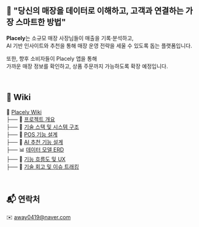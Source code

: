 ## 📌 "당신의 매장을 데이터로 이해하고, 고객과 연결하는 가장 스마트한 방법"

**Placely**는 소규모 매장 사장님들이 매출을 기록·분석하고,  
AI 기반 인사이트와 추천을 통해 매장 운영 전략을 세울 수 있도록 돕는 플랫폼입니다.

또한, 향후 소비자들이 Placely 앱을 통해  
가까운 매장 정보를 확인하고, 상품 주문까지 가능하도록 확장 예정입니다.

<br/>

## 📖 Wiki

📁 [Placely Wiki](https://github.com/away0419/Placely/wiki)
<br/>├── 🏁 [프로젝트 개요](https://github.com/away0419/Placely/wiki/%F0%9F%8F%81-%ED%94%84%EB%A1%9C%EC%A0%9D%ED%8A%B8-%EA%B0%9C%EC%9A%94)</a>
<br/>├── 🧱 [기술 스택 및 시스템 구조](https://github.com/away0419/Placely/wiki/%F0%9F%A7%B1-%EA%B8%B0%EC%88%A0-%EC%8A%A4%ED%83%9D-%EB%B0%8F-%EC%8B%9C%EC%8A%A4%ED%85%9C-%EA%B5%AC%EC%A1%B0)
<br/>├── 🧪 [POS 기능 설계](https://github.com/away0419/Placely/wiki/%F0%9F%A7%AA-POS-%EA%B8%B0%EB%8A%A5-%EC%84%A4%EA%B3%84)
<br/>├── 🧠 [AI 추천 기능 설계](https://github.com/away0419/Placely/wiki/%F0%9F%A7%A0-AI-%EC%B6%94%EC%B2%9C-%EA%B8%B0%EB%8A%A5-%EC%84%A4%EA%B3%84)
<br/>├── 📊 [데이터 모델 ERD](https://github.com/away0419/Placely/wiki/%F0%9F%93%8A-%EB%8D%B0%EC%9D%B4%ED%84%B0-%EB%AA%A8%EB%8D%B8-ERD)
<br/>├── 🔀 [기능 흐름도 및 UX](https://github.com/away0419/Placely/wiki/%F0%9F%94%80-%EA%B8%B0%EB%8A%A5-%ED%9D%90%EB%A6%84%EB%8F%84-%EB%B0%8F-UIUX)
<br/>├── 📌 [기술 회고 및 이슈 트래킹](https://github.com/away0419/Placely/wiki/%F0%9F%93%8C-%EA%B8%B0%EC%88%A0-%ED%9A%8C%EA%B3%A0-%EB%B0%8F-%EC%9D%B4%EC%8A%88-%ED%8A%B8%EB%9E%98%ED%82%B9)

<br/>

## 📬 연락처

✉️ away0419@naver.com
